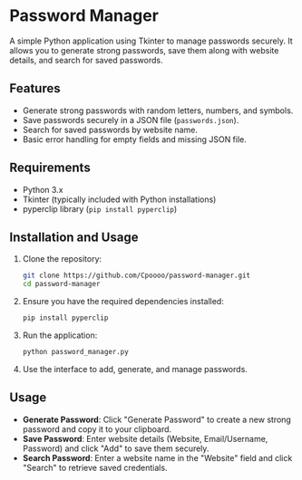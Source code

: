 # Password Manager

A simple Python application using Tkinter to manage passwords securely. It allows you to generate strong passwords, save them along with website details, and search for saved passwords.

## Features

- Generate strong passwords with random letters, numbers, and symbols.
- Save passwords securely in a JSON file (`passwords.json`).
- Search for saved passwords by website name.
- Basic error handling for empty fields and missing JSON file.

## Requirements

- Python 3.x
- Tkinter (typically included with Python installations)
- pyperclip library (`pip install pyperclip`)

## Installation and Usage

1. Clone the repository:
   ```bash
   git clone https://github.com/Cpoooo/password-manager.git
   cd password-manager
   ```

2. Ensure you have the required dependencies installed:
   ```bash
   pip install pyperclip
   ```

3. Run the application:
   ```bash
   python password_manager.py
   ```

4. Use the interface to add, generate, and manage passwords.

## Usage

- **Generate Password**: Click "Generate Password" to create a new strong password and copy it to your clipboard.
- **Save Password**: Enter website details (Website, Email/Username, Password) and click "Add" to save them securely.
- **Search Password**: Enter a website name in the "Website" field and click "Search" to retrieve saved credentials.
